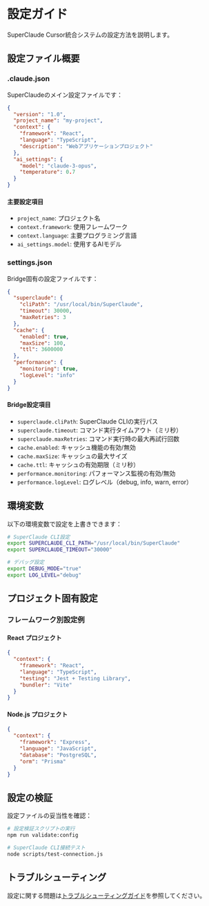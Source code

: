 # 設定ガイド

SuperClaude Cursor統合システムの設定方法を説明します。

## 設定ファイル概要

### .claude.json

SuperClaudeのメイン設定ファイルです：

```json
{
  "version": "1.0",
  "project_name": "my-project",
  "context": {
    "framework": "React",
    "language": "TypeScript",
    "description": "Webアプリケーションプロジェクト"
  },
  "ai_settings": {
    "model": "claude-3-opus",
    "temperature": 0.7
  }
}
```

#### 主要設定項目

- `project_name`: プロジェクト名
- `context.framework`: 使用フレームワーク
- `context.language`: 主要プログラミング言語
- `ai_settings.model`: 使用するAIモデル

### settings.json

Bridge固有の設定ファイルです：

```json
{
  "superclaude": {
    "cliPath": "/usr/local/bin/SuperClaude",
    "timeout": 30000,
    "maxRetries": 3
  },
  "cache": {
    "enabled": true,
    "maxSize": 100,
    "ttl": 3600000
  },
  "performance": {
    "monitoring": true,
    "logLevel": "info"
  }
}
```

#### Bridge設定項目

- `superclaude.cliPath`: SuperClaude CLIの実行パス
- `superclaude.timeout`: コマンド実行タイムアウト（ミリ秒）
- `superclaude.maxRetries`: コマンド実行時の最大再試行回数
- `cache.enabled`: キャッシュ機能の有効/無効
- `cache.maxSize`: キャッシュの最大サイズ
- `cache.ttl`: キャッシュの有効期限（ミリ秒）
- `performance.monitoring`: パフォーマンス監視の有効/無効
- `performance.logLevel`: ログレベル（debug, info, warn, error）

## 環境変数

以下の環境変数で設定を上書きできます：

```bash
# SuperClaude CLI設定
export SUPERCLAUDE_CLI_PATH="/usr/local/bin/SuperClaude"
export SUPERCLAUDE_TIMEOUT="30000"

# デバッグ設定
export DEBUG_MODE="true"
export LOG_LEVEL="debug"
```

## プロジェクト固有設定

### フレームワーク別設定例

#### React プロジェクト

```json
{
  "context": {
    "framework": "React",
    "language": "TypeScript",
    "testing": "Jest + Testing Library",
    "bundler": "Vite"
  }
}
```

#### Node.js プロジェクト

```json
{
  "context": {
    "framework": "Express",
    "language": "JavaScript",
    "database": "PostgreSQL",
    "orm": "Prisma"
  }
}
```

## 設定の検証

設定ファイルの妥当性を確認：

```bash
# 設定検証スクリプトの実行
npm run validate:config

# SuperClaude CLI接続テスト
node scripts/test-connection.js
```

## トラブルシューティング

設定に関する問題は[トラブルシューティングガイド](troubleshooting.md)を参照してください。